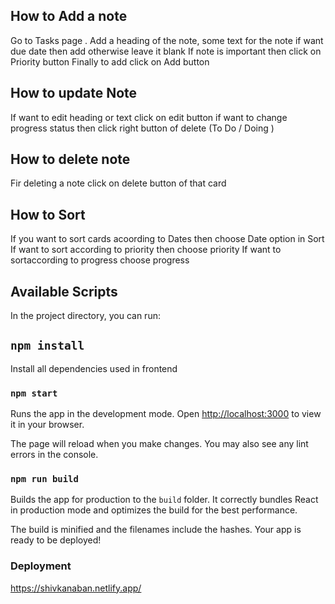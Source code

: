 ## How to Add a note
Go to Tasks page .
Add a heading of the note, some text for the note 
if want due date then add otherwise leave it blank
If note is important then click on Priority button 
Finally to add click on Add button

## How to update Note
If want to edit heading or text click on edit button
if want to change progress status then click right button of delete (To Do / Doing )

## How to delete note
Fir deleting a note click on delete button of that card

## How to Sort

If you want to sort cards acoording to Dates then choose Date option in Sort
If want to sort according to priority then choose priority
If want to sortaccording to progress choose progress

## Available Scripts

In the project directory, you can run:

## `npm install`
Install all dependencies used in frontend

### `npm start`

Runs the app in the development mode.
Open [http://localhost:3000](http://localhost:3000) to view it in your browser.

The page will reload when you make changes.
You may also see any lint errors in the console.

### `npm run build`

Builds the app for production to the `build` folder.
It correctly bundles React in production mode and optimizes the build for the best performance.

The build is minified and the filenames include the hashes.
Your app is ready to be deployed!

### Deployment
https://shivkanaban.netlify.app/
